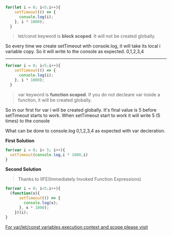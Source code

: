 ```javascript
for(let i = 0; i<5;i++){
    setTimeout(() => {
      console.log(i);
    }, i * 1000);
  }  
```

> let/const keyword is **block scoped**. It will not be created globally. 

So every time we create setTimeout with console.log, it will take its local i variable copy. So it will write to the console as expected.
0,1,2,3,4

***

```javascript
for(var i = 0; i<5;i++){
    setTimeout(() => {
      console.log(i);
    }, i * 1000);
  }  
```
> var keyword is **function scoped**. If you do not decleare var inside a function, it will be created globally.

So in our first for var i will be created globally. It's final value is 5 before setTimeout starts to work. When setTimeout start to work
it will write 5 (5 times) to the console

What can be done to console.log 0,1,2,3,4 as expected with var decleration.

**First Solution**
```javascript
for(var i = 0; i< 5; i++){
  setTimeout(console.log,i * 1000,i)
}
```
**Second Solution**
>Thanks to IIFE(Immediately Invoked Function Expressions)

```javascript
for(var i = 0; i<5;i++){
  (function(x){
      setTimeout(() => {
        console.log(x);
      }, x * 1000);
    })(i);
}
```

[For var/let/const variables,execution context and scope please visit](https://medium.com/front-end-weekly/es6-cool-stuffs-var-let-and-const-in-depth-24512e593268 "Front-end-weekly")
